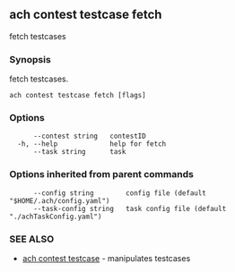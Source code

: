 ## ach contest testcase fetch

fetch testcases

### Synopsis

fetch testcases.

```
ach contest testcase fetch [flags]
```

### Options

```
      --contest string   contestID
  -h, --help             help for fetch
      --task string      task
```

### Options inherited from parent commands

```
      --config string        config file (default "$HOME/.ach/config.yaml")
      --task-config string   task config file (default "./achTaskConfig.yaml")
```

### SEE ALSO

* [ach contest testcase](ach_contest_testcase.md)	 - manipulates testcases

